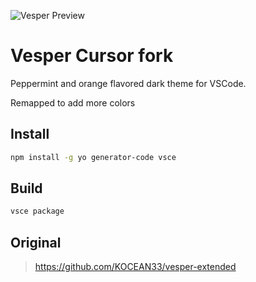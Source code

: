 ![Vesper Preview](https://cdn.rauno.me/vesper-og.png)

# Vesper Cursor fork

Peppermint and orange flavored dark theme for VSCode.

Remapped to add more colors

## Install

```bash
npm install -g yo generator-code vsce

```

## Build

```bash
vsce package

```

## Original

> https://github.com/KOCEAN33/vesper-extended
